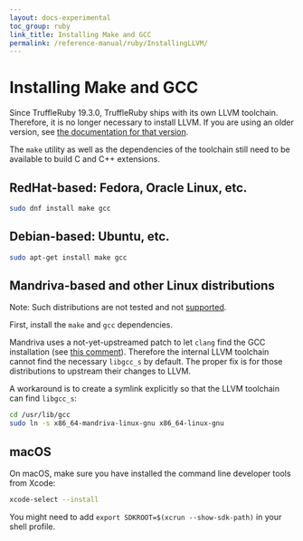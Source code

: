 ```yaml
---
layout: docs-experimental
toc_group: ruby
link_title: Installing Make and GCC
permalink: /reference-manual/ruby/InstallingLLVM/
---
```

# Installing Make and GCC

Since TruffleRuby 19.3.0, TruffleRuby ships with its own LLVM toolchain.
Therefore, it is no longer necessary to install LLVM.
If you are using an older version, see [the documentation for that version](https://github.com/oracle/truffleruby/blob/vm-19.2.0/doc/user/installing-llvm.md).

The `make` utility as well as the dependencies of the toolchain still need to be available to build C and C++ extensions.

## RedHat-based: Fedora, Oracle Linux, etc.

```bash
sudo dnf install make gcc
```

## Debian-based: Ubuntu, etc.

```bash
sudo apt-get install make gcc
```

## Mandriva-based and other Linux distributions

Note: Such distributions are not tested and not [supported](../../README.md#system-compatibility).

First, install the `make` and `gcc` dependencies.

Mandriva uses a not-yet-upstreamed patch to let `clang` find the GCC installation (see [this comment](https://github.com/oracle/truffleruby/issues/2009#issuecomment-630019082)).
Therefore the internal LLVM toolchain cannot find the necessary `libgcc_s` by default.
The proper fix is for those distributions to upstream their changes to LLVM.

A workaround is to create a symlink explicitly so that the LLVM toolchain can find `libgcc_s`:
```bash
cd /usr/lib/gcc
sudo ln -s x86_64-mandriva-linux-gnu x86_64-linux-gnu
```

## macOS

On macOS, make sure you have installed the command line developer tools from Xcode:

```bash
xcode-select --install
```

You might need to add `export SDKROOT=$(xcrun --show-sdk-path)` in your shell profile.
